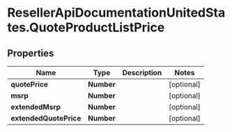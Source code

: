 # ResellerApiDocumentationUnitedStates.QuoteProductListPrice

## Properties

Name | Type | Description | Notes
------------ | ------------- | ------------- | -------------
**quotePrice** | **Number** |  | [optional] 
**msrp** | **Number** |  | [optional] 
**extendedMsrp** | **Number** |  | [optional] 
**extendedQuotePrice** | **Number** |  | [optional] 


